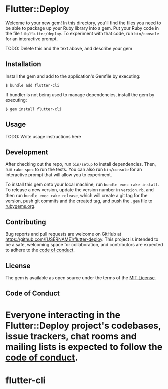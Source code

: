# Flutter::Deploy

Welcome to your new gem! In this directory, you'll find the files you need to be able to package up your Ruby library into a gem. Put your Ruby code in the file `lib/flutter/deploy`. To experiment with that code, run `bin/console` for an interactive prompt.

TODO: Delete this and the text above, and describe your gem

## Installation

Install the gem and add to the application's Gemfile by executing:

    $ bundle add flutter-cli

If bundler is not being used to manage dependencies, install the gem by executing:

    $ gem install flutter-cli

## Usage

TODO: Write usage instructions here

## Development

After checking out the repo, run `bin/setup` to install dependencies. Then, run `rake spec` to run the tests. You can also run `bin/console` for an interactive prompt that will allow you to experiment.

To install this gem onto your local machine, run `bundle exec rake install`. To release a new version, update the version number in `version.rb`, and then run `bundle exec rake release`, which will create a git tag for the version, push git commits and the created tag, and push the `.gem` file to [rubygems.org](https://rubygems.org).

## Contributing

Bug reports and pull requests are welcome on GitHub at https://github.com/[USERNAME]/flutter-deploy. This project is intended to be a safe, welcoming space for collaboration, and contributors are expected to adhere to the [code of conduct](https://github.com/[USERNAME]/flutter-deploy/blob/main/CODE_OF_CONDUCT.md).

## License

The gem is available as open source under the terms of the [MIT License](https://opensource.org/licenses/MIT).

## Code of Conduct

Everyone interacting in the Flutter::Deploy project's codebases, issue trackers, chat rooms and mailing lists is expected to follow the [code of conduct](https://github.com/[USERNAME]/flutter-deploy/blob/main/CODE_OF_CONDUCT.md).
=======
# flutter-cli
